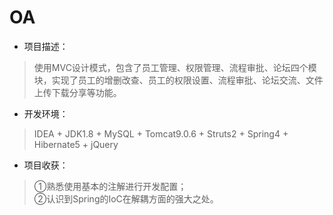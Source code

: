 # OA
* 项目描述：
> 使用MVC设计模式，包含了员工管理、权限管理、流程审批、论坛四个模块，实现了员工的增删改查、员工的权限设置、流程审批、论坛交流、文件上传下载分享等功能。
* 开发环境：
> IDEA + JDK1.8 + MySQL + Tomcat9.0.6 + Struts2 + Spring4 + Hibernate5 + jQuery
* 项目收获：
> ①熟悉使用基本的注解进行开发配置；<br>
> ②认识到Spring的IoC在解耦方面的强大之处。<br>
